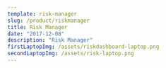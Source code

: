 ```yaml
---
template: risk-manager
slug: /product/riskmanager
title: Risk Manager
date: "2017-12-08"
description: "Risk Manager"
firstLaptopImg: /assets/riskdashboard-laptop.png
secondLaptopImg: /assets/risk-laptop.png
---
```

